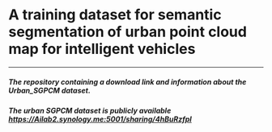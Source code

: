 # A training dataset for semantic segmentation of urban point cloud map for intelligent vehicles
***
##### The repository containing a download link and information about the Urban_SGPCM dataset.
##### The urban SGPCM dataset is publicly available https://Ailab2.synology.me:5001/sharing/4hBuRzfpI

